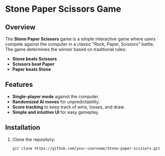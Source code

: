 # Stone Paper Scissors Game

## Overview
The **Stone Paper Scissors** game is a simple interactive game where users compete against the computer in a classic "Rock, Paper, Scissors" battle. The game determines the winner based on traditional rules:

- **Stone beats Scissors**
- **Scissors beat Paper**
- **Paper beats Stone**

## Features
- **Single-player mode** against the computer.
- **Randomized AI moves** for unpredictability.
- **Score tracking** to keep track of wins, losses, and draw.
- **Simple and intuitive UI** for easy gameplay.

## Installation
1. Clone the repository:
   ```bash
   git clone https://github.com/your-username/Stone-paper-scissors.git
